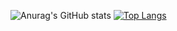 ![Anurag's GitHub stats](https://github-readme-stats.vercel.app/api?username=jacobehouax&show_icons=true&theme=cobalt)
[![Top Langs](https://github-readme-stats.vercel.app/api/top-langs/?username=jacobehouax&layout=compact)](https://github.com/anuraghazra/github-readme-stats)
